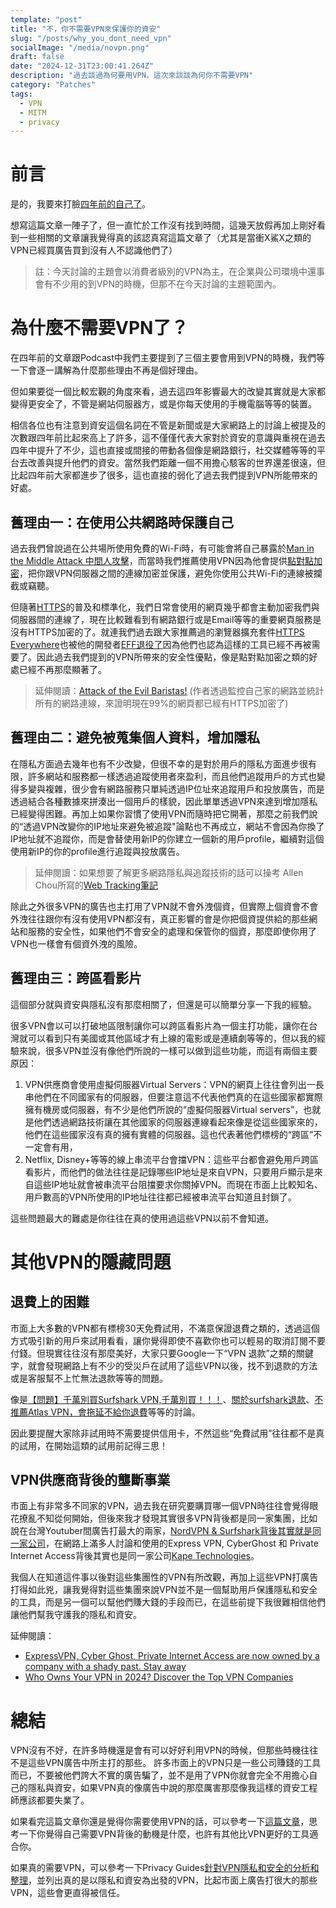 ```yaml
---
template: "post"
title: "不，你不需要VPN來保護你的資安"
slug: "/posts/why_you_dont_need_vpn"
socialImage: "/media/novpn.png"
draft: false
date: "2024-12-31T23:00:41.264Z"
description: "過去談過為何要用VPN，這次來談談為何你不需要VPN"
category: "Patches"
tags:
  - VPN
  - MITM
  - privacy
---
```


# 前言

是的，我要來打臉[四年前的自己了](https://infosecdecompress.com/posts/ep4-do-we-need-vpn/)。

想寫這篇文章一陣子了，但一直忙於工作沒有找到時間，這幾天放假再加上剛好看到一些相關的文章讓我覺得真的該認真寫這篇文章了（尤其是當衝X鯊X之類的VPN已經買廣告買到沒有人不認識他們了）

> 註：今天討論的主題會以消費者級別的VPN為主，在企業與公司環境中還事會有不少用的到VPN的時機，但那不在今天討論的主題範圍內。

# 為什麼不需要VPN了？

在四年前的文章跟Podcast中我們主要提到了三個主要會用到VPN的時機，我們等一下會逐一講解為什麼那些理由不再是個好理由。

但如果要從一個比較宏觀的角度來看，過去這四年影響最大的改變其實就是大家都變得更安全了，不管是網站伺服器方，或是你每天使用的手機電腦等等的裝置。

相信各位也有注意到資安這個名詞在不管是新聞或是大家網路上的討論上被提及的次數跟四年前比起來高上了許多，這不僅僅代表大家對於資安的意識與重視在過去四年中提升了不少，這也直接或間接的帶動各個像是網路銀行，社交媒體等等的平台去改善與提升他們的資安。當然我們距離一個不用擔心駭客的世界還差很遠，但比起四年前大家都進步了很多，這也直接的弱化了過去我們提到VPN所能帶來的好處。

## 舊理由一：在使用公共網路時保護自己

過去我們曾說過在公共場所使用免費的Wi-Fi時，有可能會將自己暴露於[Man in the Middle Attack 中間人攻擊](https://infosecdecompress.com/posts/ep4-do-we-need-vpn/#man-in-the-middle-attack-%E4%B8%AD%E9%96%93%E4%BA%BA%E6%94%BB%E6%93%8A)，而當時我們推薦使用VPN因為他會提供[點對點加密](https://infosecdecompress.com/posts/ep4-do-we-need-vpn/#end-to-end-encryption-%E9%BB%9E%E5%B0%8D%E9%BB%9E%E5%8A%A0%E5%AF%86)，把你跟VPN伺服器之間的連線加密並保護，避免你使用公共Wi-Fi的連線被攔截或竊聽。

但隨著[HTTPS](https://infosecdecompress.com/posts/ep19_why_is_https_so_important/)的普及和標準化，我們日常會使用的網頁幾乎都會主動加密我們與伺服器間的連線了，現在比較難看到有網路銀行或是Email等等的重要網頁服務是沒有HTTPS加密的了。就連我們過去跟大家推薦過的瀏覽器擴充套件[HTTPS Everywhere](https://infosecdecompress.com/posts/ep7-computer-habits-that-shouldnt-be-contempted/#%E5%AE%89%E5%85%A8%E7%9A%84%E7%80%8F%E8%A6%BD%E7%B6%B2%E9%A0%81)也被他的開發者[EFF退役了](https://www.eff.org/https-everywhere)因為他們也認為這樣的工具已經不再被需要了。因此過去我們提到的VPN所帶來的安全性優點，像是點對點加密之類的好處已經不再那麼顯著了。

> 延伸閱讀：[Attack of the Evil Baristas!](https://medium.com/@boblord/attack-of-the-evil-baristas-b204436f0853) (作者透過監控自己家的網路並統計所有的網路連線，來證明現在99%的網頁都已經有HTTPS加密了)

## 舊理由二：避免被蒐集個人資料，增加隱私

在隱私方面過去幾年也有不少改變，但很不幸的是對於用戶的隱私方面進步很有限，許多網站和服務都一樣透過追蹤使用者來盈利，而且他們追蹤用戶的方式也變得多變與複雜，很少會有網路服務只單純透過IP位址來追蹤用戶和投放廣告，而是透過結合各種數據來拼湊出一個用戶的樣貌，因此單單透過VPN來達到增加隱私已經變得困難。再加上如果你習慣了使用VPN而隨時把它開著，那麼之前我們說的“透過VPN改變你的IP地址來避免被追蹤"論點也不再成立，網站不會因為你換了IP地址就不追蹤你，而是會替使用新IP的你建立一個新的用戶profile，繼續對這個使用新IP的你的profile進行追蹤與投放廣告。

> 延伸閱讀：如果想要了解更多網路隱私與追蹤技術的話可以操考 Allen Chou所寫的[Web Tracking筆記](https://web-tracking.allenchou.cc/)

除此之外很多VPN的廣告也主打用了VPN就不會外洩個資，但實際上個資會不會外洩往往跟你有沒有使用VPN都沒有，真正影響的會是你把個資提供給的那些網站和服務的安全性，如果他們不會安全的處理和保管你的個資，那麼即使你用了VPN也一樣會有個資外洩的風險。

## 舊理由三：跨區看影片

這個部分就與資安與隱私沒有那麼相關了，但還是可以簡單分享一下我的經驗。

很多VPN會以可以打破地區限制讓你可以跨區看影片為一個主打功能，讓你在台灣就可以看到只有美國或其他區域才有上線的電影或是連續劇等等的，但以我的經驗來說，很多VPN並沒有像他們所說的一樣可以做到這些功能，而這有兩個主要原因：

1. VPN供應商會使用虛擬伺服器Virtual Servers：VPN的網頁上往往會列出一長串他們在不同國家有的伺服器，但要注意這不代表他們真的在這些國家都實際擁有機房或伺服器，有不少是他們所說的“虛擬伺服器Virtual servers”，也就是他們透過網路技術讓在其他國家的伺服器連線看起來像是從這些國家來的，他們在這些國家沒有真的擁有實體的伺服器。這也代表著他們標榜的“跨區”不一定會有用，
2. Netflix, Disney+等等的線上串流平台會擋VPN：這些平台都會避免用戶跨區看影片，而他們的做法往往是記錄哪些IP地址是來自VPN，只要用戶顯示是來自這些IP地址就會被串流平台阻擋要求你關掉VPN。而現在市面上比較知名、用戶數高的VPN所使用的IP地址往往都已經被串流平台知道且封鎖了。

這些問題最大的難處是你往往在真的使用過這些VPN以前不會知道。

# 其他VPN的隱藏問題

## 退費上的困難

市面上大多數的VPN都有標榜30天免費試用，不滿意保證退費之類的，透過這個方式吸引新的用戶來試用看看，讓你覺得即使不喜歡你也可以輕易的取消訂閱不要付錢。但現實往往沒有那麼美好，大家只要Google一下“VPN 退款”之類的關鍵字，就會發現網路上有不少的受災戶在試用了這些VPN以後，找不到退款的方法或是客服幫不上忙無法退款等等的問題。

像是[【問題】千萬別買Surfshark VPN,千萬別買！！！](https://forum.gamer.com.tw/C.php?bsn=60030&snA=643863)、[關於surfshark退款](https://www.dcard.tw/f/3c/p/255781805)、[不推薦Atlas VPN，會拖延不給你退費](https://www.dcard.tw/f/talk/p/242653595)等等的討論。

因此要提醒大家除非試用時不需要提供信用卡，不然這些“免費試用”往往都不是真的試用，在開始這類的試用前記得三思！

## VPN供應商背後的壟斷事業

市面上有非常多不同家的VPN，過去我在研究要購買哪一個VPN時往往會覺得眼花撩亂不知從何開始，但後來我才發現其實很多VPN背後都是同一家集團，比如說在台灣Youtuber間廣告打最大的兩家，[NordVPN & Surfshark背後其實就是同一家公司](https://nordvpn.com/blog/nord-security-surfshark-merger-agreement/)，在網路上滿多人討論和使用的Express VPN, CyberGhost 和 Private Internet Access背後其實也是同一家公司[Kape Technologies](https://www.kape.com/our-brands/)。

我個人在知道這件事以後對這些集團性的VPN有所改觀，再加上這些VPN打廣告打得如此兇，讓我覺得對這些集團來說VPN並不是一個幫助用戶保護隱私和安全的工具，而是另一個可以幫他們賺大錢的手段而已，在這些前提下我很難相信他們讓他們幫我守護我的隱私和資安。

延伸閱讀：
- [ExpressVPN, Cyber Ghost, Private Internet Access are now owned by a company with a shady past. Stay away](https://www.reddit.com/r/vpnreviews/comments/15llgz5/expressvpn_cyber_ghost_private_internet_access/)
- [Who Owns Your VPN in 2024? Discover the Top VPN Companies](https://www.privacyjournal.net/who-owns-your-vpn/)

# 總結

VPN沒有不好，在許多時機還是會有可以好好利用VPN的時候，但那些時機往往不是這些VPN廣告中所主打的那些。
許多市面上的VPN只是一些公司賺錢的工具而已，不要被他們誇大不實的廣告騙了，並不是用了VPN你就會完全不用擔心自己的隱私與資安，如果VPN真的像廣告中說的那麼厲害那麼像我這樣的資安工程師應該都要失業了。

如果看完這篇文章你還是覺得你需要使用VPN的話，可以參考一下[這篇文章](https://techcrunch.com/2024/11/15/think-you-need-a-vpn-guide-start-here/)，思考一下你覺得自己需要VPN背後的動機是什麼，也許有其他比VPN更好的工具適合你。

如果真的需要VPN，可以參考一下Privacy Guides[針對VPN隱私和安全的分析和整理](https://www.privacyguides.org/zh-Hant/vpn/)，並列出真的是以隱私和資安為出發的VPN，比起市面上廣告打很大的那些VPN，這些會更直得被信任。
